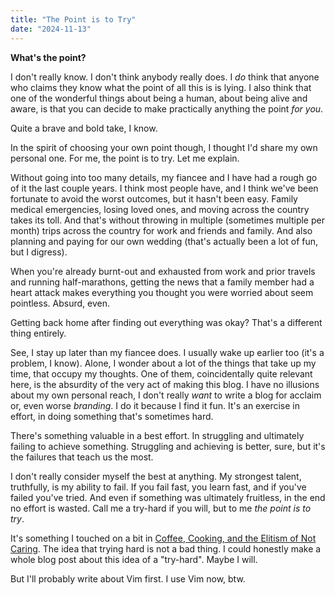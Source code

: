 ```yaml
---
title: "The Point is to Try"
date: "2024-11-13"
---
```


**What's the point?**

I don't really know. I don't think anybody really does. I _do_ think that anyone who claims they know what the point of all this is is lying. I also think that one of the wonderful things about being a human, about being alive and aware, is that you can decide to make practically anything the point _for you_.

Quite a brave and bold take, I know.

In the spirit of choosing your own point though, I thought I'd share my own personal one. For me, the point is to try. Let me explain.

Without going into too many details, my fiancee and I have had a rough go of it the last couple years. I think most people have, and I think we've been fortunate to avoid the worst outcomes, but it hasn't been easy. Family medical emergencies, losing loved ones, and moving across the country takes its toll. And that's without throwing in multiple (sometimes multiple per month) trips across the country for work and friends and family. And also planning and paying for our own wedding (that's actually been a lot of fun, but I digress).

When you're already burnt-out and exhausted from work and prior travels and running half-marathons, getting the news that a family member had a heart attack makes everything you thought you were worried about seem pointless. Absurd, even.

Getting back home after finding out everything was okay? That's a different thing entirely.

See, I stay up later than my fiancee does. I usually wake up earlier too (it's a problem, I know). Alone, I wonder about a lot of the things that take up my time, that occupy my thoughts. One of them, coincidentally quite relevant here, is the absurdity of the very act of making this blog. I have no illusions about my own personal reach, I don't really _want_ to write a blog for acclaim or, even worse _branding_. I do it because I find it fun. It's an exercise in effort, in doing something that's sometimes hard.

There's something valuable in a best effort. In struggling and ultimately failing to achieve something. Struggling and achieving is better, sure, but it's the failures that teach us the most.

I don't really consider myself the best at anything. My strongest talent, truthfully, is my ability to fail. If you fail fast, you learn fast, and if you've failed you've tried. And even if something was ultimately fruitless, in the end no effort is wasted. Call me a try-hard if you will, but to me _the point is to try_.

It's something I touched on a bit in [Coffee, Cooking, and the Elitism of Not Caring](/blog/coffee-cooking-and-the-elitism-of-not-caring). The idea that trying hard is not a bad thing. I could honestly make a whole blog post about this idea of a "try-hard". Maybe I will.

But I'll probably write about Vim first. I use Vim now, btw.

